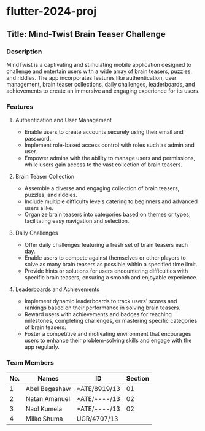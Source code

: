 # flutter-2024-proj
## Title: Mind-Twist Brain Teaser Challenge
### Description

MindTwist is a captivating and stimulating mobile application designed to challenge and entertain users with a wide array of brain teasers, puzzles, and riddles. The app incorporates features like authentication, user management, brain teaser collections, daily challenges, leaderboards, and achievements to create an immersive and engaging experience for its users.

### Features
1. Authentication and User Management
   - Enable users to create accounts securely using their email and password.
   - Implement role-based access control with roles such as admin and user.
   - Empower admins with the ability to manage users and permissions, while users gain access to the vast collection of brain teasers.

2. Brain Teaser Collection
   - Assemble a diverse and engaging collection of brain teasers, puzzles, and riddles.
   - Include multiple difficulty levels catering to beginners and advanced users alike.
   - Organize brain teasers into categories based on themes or types, facilitating easy navigation and selection.

3. Daily Challenges
   - Offer daily challenges featuring a fresh set of brain teasers each day.
   - Enable users to compete against themselves or other players to solve as many brain teasers as possible within a specified time limit.
   - Provide hints or solutions for users encountering difficulties with specific brain teasers, ensuring a smooth and enjoyable experience.

4. Leaderboards and Achievements
   - Implement dynamic leaderboards to track users' scores and rankings based on their performance in solving brain teasers.
   - Reward users with achievements and badges for reaching milestones, completing challenges, or mastering specific categories of brain teasers.
   - Foster a competitive and motivating environment that encourages users to enhance their problem-solving skills and engage with the app regularly.

### Team Members

|No.| Names       | ID            | Section |
|---|-------------|---------------|---------|
|1  |Abel Begashaw| *ATE/8919/13  | 01      |
|2  |Natan Amanuel| *ATE/----/13  | 02      |
|3  |Naol Kumela  | *ATE/----/13  | 02      |
|4  |Milko Shuma  | UGR/4707/13   |       |

